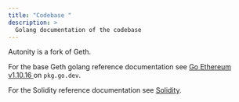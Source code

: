 ```yaml
---
title: "Codebase "
description: >
  Golang documentation of the codebase 
---
```


Autonity is a fork of Geth.

For the base Geth golang reference documentation see [Go Ethereum v1.10.16 <i class='fas fa-external-link-alt'></i>](https://pkg.go.dev/github.com/ethereum/go-ethereum@v1.10.16) on `pkg.go.dev`.

For the Solidity reference documentation see [Solidity<i class='fas fa-external-link-alt'></i>](https://docs.soliditylang.org/en/latest/).
